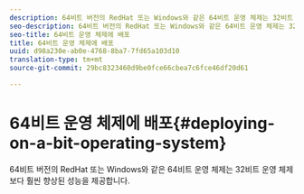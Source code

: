 ```yaml
---
description: 64비트 버전의 RedHat 또는 Windows와 같은 64비트 운영 체제는 32비트 운영 체제보다 훨씬 향상된 성능을 제공합니다.
seo-description: 64비트 버전의 RedHat 또는 Windows와 같은 64비트 운영 체제는 32비트 운영 체제보다 훨씬 향상된 성능을 제공합니다.
seo-title: 64비트 운영 체제에 배포
title: 64비트 운영 체제에 배포
uuid: d98a230e-ab0e-4768-8ba7-7fd65a103d10
translation-type: tm+mt
source-git-commit: 29bc8323460d9be0fce66cbea7c6fce46df20d61

---
```



# 64비트 운영 체제에 배포{#deploying-on-a-bit-operating-system}

64비트 버전의 RedHat 또는 Windows와 같은 64비트 운영 체제는 32비트 운영 체제보다 훨씬 향상된 성능을 제공합니다.

